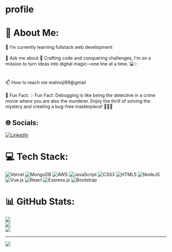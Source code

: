 # profile
# 💫 About Me:
🌱 I’m currently learning fullstack web development<br><br>💬 Ask me about 🌟 Crafting code and conquering challenges, I'm on a mission to turn ideas into digital magic—one line at a time. 💻✨<br><br><br>📫 How to reach me mahiviji99@gmail<br><br>🚩 Fun Fact: 💡 Fun Fact: Debugging is like being the detective in a crime movie where you are also the murderer. Enjoy the thrill of solving the mystery and creating a bug-free masterpiece! 🕵️‍♂️🐞<br>


## 🌐 Socials:
[![LinkedIn](https://img.shields.io/badge/LinkedIn-%230077B5.svg?logo=linkedin&logoColor=white)](https://linkedin.com/in/https://www.linkedin.com/in/vijayriyan/) 

# 💻 Tech Stack:
![Vercel](https://img.shields.io/badge/vercel-%23000000.svg?style=for-the-badge&logo=vercel&logoColor=white) ![MongoDB](https://img.shields.io/badge/MongoDB-%234ea94b.svg?style=for-the-badge&logo=mongodb&logoColor=white) ![AWS](https://img.shields.io/badge/AWS-%23FF9900.svg?style=for-the-badge&logo=amazon-aws&logoColor=white) ![JavaScript](https://img.shields.io/badge/javascript-%23323330.svg?style=for-the-badge&logo=javascript&logoColor=%23F7DF1E) ![CSS3](https://img.shields.io/badge/css3-%231572B6.svg?style=for-the-badge&logo=css3&logoColor=white) ![HTML5](https://img.shields.io/badge/html5-%23E34F26.svg?style=for-the-badge&logo=html5&logoColor=white) ![NodeJS](https://img.shields.io/badge/node.js-6DA55F?style=for-the-badge&logo=node.js&logoColor=white) ![Vue.js](https://img.shields.io/badge/vue.js-%2335495e.svg?style=for-the-badge&logo=vuedotjs&logoColor=%234FC08D) ![React](https://img.shields.io/badge/react-%2320232a.svg?style=for-the-badge&logo=react&logoColor=%2361DAFB) ![Express.js](https://img.shields.io/badge/express.js-%23404d59.svg?style=for-the-badge&logo=express&logoColor=%2361DAFB) ![Bootstrap](https://img.shields.io/badge/bootstrap-%238511FA.svg?style=for-the-badge&logo=bootstrap&logoColor=white)
# 📊 GitHub Stats:
![](https://github-readme-stats.vercel.app/api?username=vijay-1499&theme=dark&hide_border=false&include_all_commits=false&count_private=false)<br/>
![](https://github-readme-streak-stats.herokuapp.com/?user=vijay-1499&theme=dark&hide_border=false)<br/>
![](https://github-readme-stats.vercel.app/api/top-langs/?username=vijay-1499&theme=dark&hide_border=false&include_all_commits=false&count_private=false&layout=compact)

---
[![](https://visitcount.itsvg.in/api?id=vijay-1499&icon=0&color=0)](https://visitcount.itsvg.in)

<!-- Proudly created with GPRM ( https://gprm.itsvg.in ) -->
